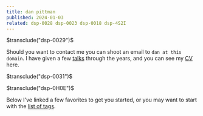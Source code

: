 ```yaml
---
title: dan pittman
published: 2024-01-03
related: dsp-0028 dsp-0023 dsp-0018 dsp-4S2I
---
```


$transclude("dsp-0029")$

Should you want to contact me you can shoot an email to `dan at this
domain`. I have given a few [talks](/tags/talk) through the years, and
you can see my [CV](/forest/dsp-0032.html) here.

$transclude("dsp-0031")$

$transclude("dsp-0H0E")$

Below I've linked a few favorites to get you started, or you may want
to start with the [list of tags](/tags.html).
